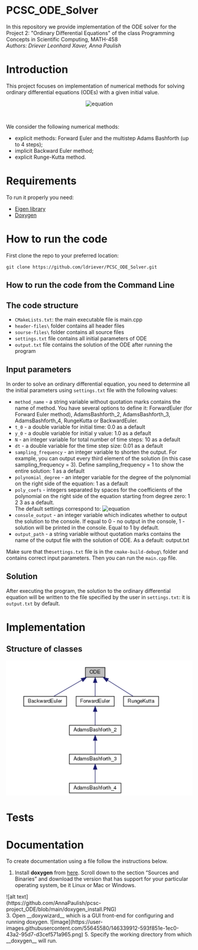# PCSC_ODE_Solver
In this repository we provide implementation of the ODE solver for the Project 2: "Ordinary Differential Equations" of the class Programming Concepts in Scientific Computing, MATH-458 <br/>
_Authors: Driever Leonhard Xaver, Anna Paulish_

# Introduction
This project focuses on implementation of numerical methods for solving ordinary differential equations (ODEs) with a given initial value.
<br/> <p align="center"> ![equation]( https://latex.codecogs.com/gif.latex?\frac{dy}{dt}=f(y,t,x)&space;\quad&space;y(t_0)=y_0) 
</p> <br/>

We consider the following numerical methods:
- explicit methods: Forward Euler and the multistep Adams Bashforth (up to 4 steps);
- implicit Backward Euler method;
- explicit Runge-Kutta method.

# Requirements
To run it properly you need:
- [Eigen library](https://eigen.tuxfamily.org/index.php?title=Main_Page)
- [Doxygen](https://www.doxygen.nl/download.html)

# How to run the code
First clone the repo to your preferred location:
```
git clone https://github.com/ldriever/PCSC_ODE_Solver.git
```

## How to run the code from the Command Line

## The code structure
- `CMakeLists.txt`: the main executable file is main.cpp
- `header-files\` folder contains all header files
- `sourse-files\` folder contains all source files
- `settings.txt` file contains all initial parameters of ODE
- `output.txt` file contains the solution of the ODE after running the program

## Input parameters
In order to solve an ordinary differential equation, you need to determine all the initial parameters using `settings.txt` file with the following values:
- `method_name` - a string variable without quotation marks contains the name of method. You have several options to define it:
ForwardEuler (for Forward Euler method), AdamsBashforth_2, AdamsBashforth_3, AdamsBashforth_4, RungeKutta or BackwardEuler.
- `t_0` - a double variable for initial time: 0.0 as a default
- `y_0` - a double variable for initial y value: 1.0 as a default
- `N` - an integer variable for total number of time steps: 10 as a default
- `dt` - a double variable for the time step size: 0.01 as a default
- `sampling_frequency` - an integer variable to shorten the output. For example, you can output every third element of the solution (in this case sampling_frequency = 3). Define sampling_frequency = 1 to show the entire solution: 1 as a default
- `polynomial_degree` - an integer variable for the degree of the polynomial on the right side of the equation: 1 as a default
- `poly_coefs` - integers separated by spaces for the coefficients of the polynomial on the right side of the equation starting from degree zero: 1 2 3 as a default. <br/>
The default settings correspond to: 
![equation](https://latex.codecogs.com/gif.latex?\inline&space;\quad&space;f(y,t,x)&space;=&space;1\cdot&space;y^{0}&plus;2\cdot&space;y^{1}&plus;3&space;\cdot&space;y^{2})
- `console_output` - an integer variable which indicates whether to output the solution to the console. If equal to 0 - no output in the console, 1 - solution will be printed in the console. Equal to 1 by default.
- `output_path` - a string variable without quotation marks contains the name of the output file with the solution of ODE. As a default: output.txt

Make sure that the`settings.txt` file is in the `cmake-build-debug\` folder and contains correct input parameters.
Then you can run the `main.cpp` file.

## Solution
After executing the program, the solution to the ordinary differential equation will be written to the file specified by the user in `settings.txt`: it is `output.txt` by default.

# Implementation

## Structure of classes 
![alt text](https://github.com/AnnaPaulish/pcsc-project_ODE/blob/main/Classes.PNG)
# Tests

# Documentation
To create documentation using a file follow the instructions below.
1. Install __doxygen__ from [here](https://www.doxygen.nl/download.html). Scroll down to the section “Sources and Binaries” and download the version that has support for your particular operating system, be it Linux or Mac or Windows.
<div style="width: 60%; height: 60%">
![alt text](https://github.com/AnnaPaulish/pcsc-project_ODE/blob/main/doxygen_install.PNG)
 </div>
3. Open __doxywizard__ which is a GUI front-end for configuring and running doxygen.
![image](https://user-images.githubusercontent.com/55645580/146339912-593f851e-1ec0-43a2-95d7-d3cef571a965.png)
5. Specify the working directory from which __doxygen__ will run.




